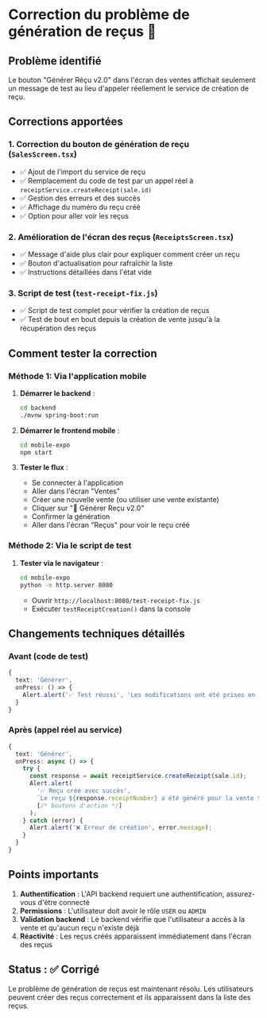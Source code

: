 # Correction du problème de génération de reçus 🧾

## Problème identifié

Le bouton "Générer Réçu v2.0" dans l'écran des ventes affichait seulement un message de test au lieu d'appeler réellement le service de création de reçu.

## Corrections apportées

### 1. Correction du bouton de génération de reçu (`SalesScreen.tsx`)

- ✅ Ajout de l'import du service de reçu
- ✅ Remplacement du code de test par un appel réel à `receiptService.createReceipt(sale.id)`
- ✅ Gestion des erreurs et des succès
- ✅ Affichage du numéro du reçu créé
- ✅ Option pour aller voir les reçus

### 2. Amélioration de l'écran des reçus (`ReceiptsScreen.tsx`)

- ✅ Message d'aide plus clair pour expliquer comment créer un reçu
- ✅ Bouton d'actualisation pour rafraîchir la liste
- ✅ Instructions détaillées dans l'état vide

### 3. Script de test (`test-receipt-fix.js`)

- ✅ Script de test complet pour vérifier la création de reçus
- ✅ Test de bout en bout depuis la création de vente jusqu'à la récupération des reçus

## Comment tester la correction

### Méthode 1: Via l'application mobile

1. **Démarrer le backend** :

   ```bash
   cd backend
   ./mvnw spring-boot:run
   ```

2. **Démarrer le frontend mobile** :

   ```bash
   cd mobile-expo
   npm start
   ```

3. **Tester le flux** :
   - Se connecter à l'application
   - Aller dans l'écran "Ventes"
   - Créer une nouvelle vente (ou utiliser une vente existante)
   - Cliquer sur "🧾 Générer Reçu v2.0"
   - Confirmer la génération
   - Aller dans l'écran "Reçus" pour voir le reçu créé

### Méthode 2: Via le script de test

1. **Tester via le navigateur** :
   ```bash
   cd mobile-expo
   python -m http.server 8080
   ```
   - Ouvrir `http://localhost:8080/test-receipt-fix.js`
   - Exécuter `testReceiptCreation()` dans la console

## Changements techniques détaillés

### Avant (code de test)

```typescript
{
  text: 'Générer',
  onPress: () => {
    Alert.alert('✅ Test réussi', 'Les modifications ont été prises en compte !');
  }
}
```

### Après (appel réel au service)

```typescript
{
  text: 'Générer',
  onPress: async () => {
    try {
      const response = await receiptService.createReceipt(sale.id);
      Alert.alert(
        '✅ Reçu créé avec succès',
        `Le reçu ${response.receiptNumber} a été généré pour la vente ${sale.id}.`,
        [/* boutons d'action */]
      );
    } catch (error) {
      Alert.alert('❌ Erreur de création', error.message);
    }
  }
}
```

## Points importants

1. **Authentification** : L'API backend requiert une authentification, assurez-vous d'être connecté
2. **Permissions** : L'utilisateur doit avoir le rôle `USER` ou `ADMIN`
3. **Validation backend** : Le backend vérifie que l'utilisateur a accès à la vente et qu'aucun reçu n'existe déjà
4. **Réactivité** : Les reçus créés apparaissent immédiatement dans l'écran des reçus

## Status : ✅ Corrigé

Le problème de génération de reçus est maintenant résolu. Les utilisateurs peuvent créer des reçus correctement et ils apparaissent dans la liste des reçus.

